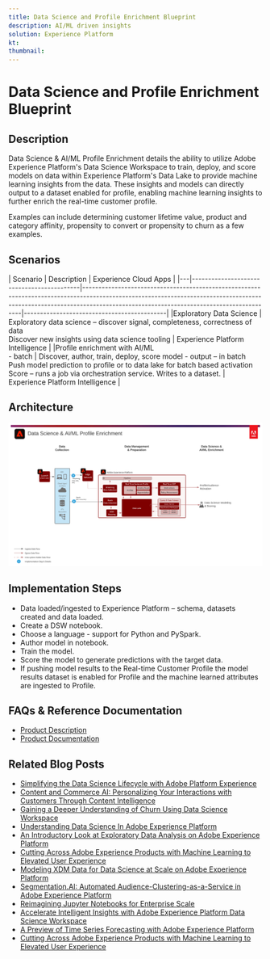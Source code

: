 ```yaml
---
title: Data Science and Profile Enrichment Blueprint
description: AI/ML driven insights
solution: Experience Platform
kt: 
thumbnail: 
---
```


# Data Science and Profile Enrichment Blueprint

## Description

Data Science & AI/ML Profile Enrichment details the ability to utilize Adobe Experience Platform's Data Science Workspace to train, deploy, and score models on data within Experience Platform's Data Lake to provide machine learning insights from the data. These insights and models can directly output to a dataset enabled for profile, enabling machine learning insights to further enrich the real-time customer profile.

Examples can include determining customer lifetime value, product and category affinity, propensity to convert or propensity to churn as a few examples. 

## Scenarios

| Scenario                                  | Description                                                                                                                                                                                                           | Experience Cloud Apps                      |
|---|-------------------------------------------|-----------------------------------------------------------------------------------------------------------------------------------------------------------------------------------------------------------------------|--------------------------------------------|
|Exploratory Data Science                  | Exploratory data science – discover signal, completeness, correctness of data<br>Discover new insights using data science tooling                                                                                     | Experience Platform Intelligence                           |
|Profile enrichment with AI/ML<br> - batch | Discover, author, train, deploy, score model - output – in batch<br>Push model prediction to profile or to data lake for batch based activation<br>Score – runs a job via orchestration service. Writes to a dataset. | Experience Platform Intelligence |

## Architecture

![Data Science](assets/datascience.svg)

## Implementation Steps

* Data loaded/ingested to Experience Platform – schema, datasets created and data loaded.
* Create a DSW notebook.
* Choose a language - support for Python and PySpark.
* Author model in notebook.
* Train the model.
* Score the model to generate predictions with the target data.
* If pushing model results to the Real-time Customer Profile the model results dataset is enabled for Profile and the machine learned attributes are ingested to Profile.

## FAQs & Reference Documentation

* [Product Description](https://helpx.adobe.com/legal/product-descriptions/adobe-experience-platform-intelligence---product-description.html)
* [Product Documentation](https://experienceleague.adobe.com/docs/experience-platform/data-science-workspace/home.html?lang=en)

## Related Blog Posts

* [Simplifying the Data Science Lifecycle with Adobe Platform Experience](https://medium.com/adobetech/simplifying-the-data-science-lifecycle-with-adobe-platform-experience-8ea4f056d82f)
* [Content and Commerce AI: Personalizing Your Interactions with Customers Through Content Intelligence](https://medium.com/adobetech/content-and-commerce-ai-personalizing-your-interactions-with-customers-through-content-intelligence-dc182601deab)
* [Gaining a Deeper Understanding of Churn Using Data Science Workspace](https://medium.com/adobetech/gaining-a-deeper-understanding-of-churn-using-data-science-workspace-18a2190e0cf3)
* [Understanding Data Science In Adobe Experience Platform](https://medium.com/adobetech/understanding-data-science-in-adobe-experience-platform-5bce5a17b42)
* [An Introductory Look at Exploratory Data Analysis on Adobe Experience Platform](https://medium.com/adobetech/an-introductory-look-at-exploratory-data-analysis-on-adobe-experience-platform-1bfce7501d9a)
* [Cutting Across Adobe Experience Products with Machine Learning to Elevated User Experience](https://medium.com/adobetech/cutting-across-adobe-experience-products-with-machine-learning-to-elevated-user-experience-7c85000510d1)
* [Modeling XDM Data for Data Science at Scale on Adobe Experience Platform](https://medium.com/adobetech/modeling-xdm-data-for-data-science-at-scale-on-adobe-experience-platform-222bb2a6dbf7)
* [Segmentation.AI: Automated Audience-Clustering-as-a-Service in Adobe Experience Platform](https://medium.com/adobetech/segmentation-ai-automated-audience-clustering-as-a-service-in-adobe-experience-platform-261f4099462c)
* [Reimagining Jupyter Notebooks for Enterprise Scale](https://medium.com/adobetech/reimagining-jupyter-notebooks-for-enterprise-scale-8bc6340d504a)
* [Accelerate Intelligent Insights with Adobe Experience Platform Data Science Workspace](https://medium.com/adobetech/accelerate-intelligent-insights-with-adobe-experience-platform-data-science-workspace-89538bacbbea)
* [A Preview of Time Series Forecasting with Adobe Experience Platform](https://medium.com/adobetech/preview-of-time-series-forecasting-with-adobe-experience-platform-38a2fc778e89)
* [Cutting Across Adobe Experience Products with Machine Learning to Elevated User Experience](https://medium.com/adobetech/cutting-across-adobe-experience-products-with-machine-learning-to-elevated-user-experience-7c85000510d1)


